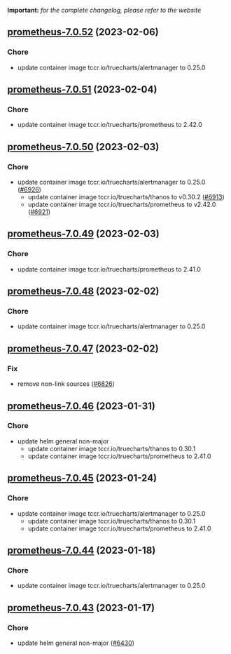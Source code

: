 **Important:**
*for the complete changelog, please refer to the website*




## [prometheus-7.0.52](https://github.com/truecharts/charts/compare/prometheus-7.0.51...prometheus-7.0.52) (2023-02-06)

### Chore

- update container image tccr.io/truecharts/alertmanager to 0.25.0
  
  


## [prometheus-7.0.51](https://github.com/truecharts/charts/compare/prometheus-7.0.50...prometheus-7.0.51) (2023-02-04)

### Chore

- update container image tccr.io/truecharts/prometheus to 2.42.0
  
  


## [prometheus-7.0.50](https://github.com/truecharts/charts/compare/prometheus-7.0.49...prometheus-7.0.50) (2023-02-03)

### Chore

- update container image tccr.io/truecharts/alertmanager to 0.25.0 ([#6926](https://github.com/truecharts/charts/issues/6926))
  - update container image tccr.io/truecharts/thanos to v0.30.2 ([#6913](https://github.com/truecharts/charts/issues/6913))
  - update container image tccr.io/truecharts/prometheus to v2.42.0 ([#6921](https://github.com/truecharts/charts/issues/6921))
  
  


## [prometheus-7.0.49](https://github.com/truecharts/charts/compare/prometheus-7.0.48...prometheus-7.0.49) (2023-02-03)

### Chore

- update container image tccr.io/truecharts/prometheus to 2.41.0
  
  


## [prometheus-7.0.48](https://github.com/truecharts/charts/compare/prometheus-7.0.47...prometheus-7.0.48) (2023-02-02)

### Chore

- update container image tccr.io/truecharts/alertmanager to 0.25.0
  
  


## [prometheus-7.0.47](https://github.com/truecharts/charts/compare/prometheus-7.0.46...prometheus-7.0.47) (2023-02-02)

### Fix

- remove non-link sources ([#6826](https://github.com/truecharts/charts/issues/6826))
  
  


## [prometheus-7.0.46](https://github.com/truecharts/charts/compare/prometheus-7.0.45...prometheus-7.0.46) (2023-01-31)

### Chore

- update helm general non-major
  - update container image tccr.io/truecharts/thanos to 0.30.1
  - update container image tccr.io/truecharts/prometheus to 2.41.0
  
  


## [prometheus-7.0.45](https://github.com/truecharts/charts/compare/prometheus-7.0.44...prometheus-7.0.45) (2023-01-24)

### Chore

- update container image tccr.io/truecharts/alertmanager to 0.25.0
  - update container image tccr.io/truecharts/thanos to 0.30.1
  - update container image tccr.io/truecharts/prometheus to 2.41.0
  
  


## [prometheus-7.0.44](https://github.com/truecharts/charts/compare/prometheus-7.0.43...prometheus-7.0.44) (2023-01-18)

### Chore

- update container image tccr.io/truecharts/alertmanager to 0.25.0
  
  


## [prometheus-7.0.43](https://github.com/truecharts/charts/compare/prometheus-7.0.42...prometheus-7.0.43) (2023-01-17)

### Chore

- update helm general non-major ([#6430](https://github.com/truecharts/charts/issues/6430))
  

